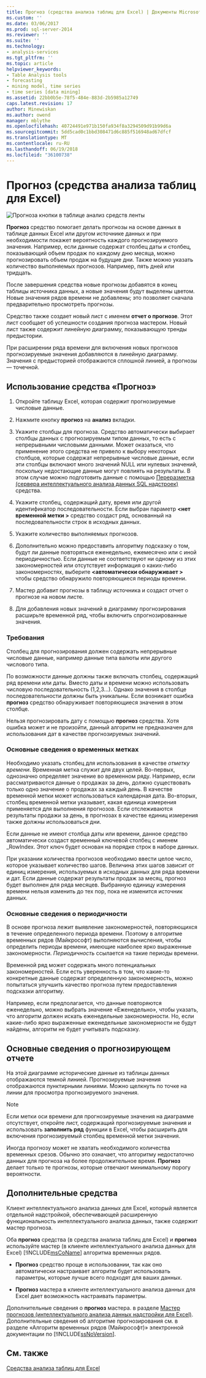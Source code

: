 ```yaml
---
title: Прогноз (средства анализа таблиц для Excel) | Документы Microsoft
ms.custom: ''
ms.date: 03/06/2017
ms.prod: sql-server-2014
ms.reviewer: ''
ms.suite: ''
ms.technology:
- analysis-services
ms.tgt_pltfrm: ''
ms.topic: article
helpviewer_keywords:
- Table Analysis tools
- forecasting
- mining model, time series
- time series [data mining]
ms.assetid: 22bb0b5e-78f5-484e-883d-2b5985a12749
caps.latest.revision: 17
author: Minewiskan
ms.author: owend
manager: mblythe
ms.openlocfilehash: 40724491e971b150fa934f8a3294509d91b99d6a
ms.sourcegitcommit: 5dd5cad0c1bbd308471d6c885f516948ad67dfcf
ms.translationtype: MT
ms.contentlocale: ru-RU
ms.lasthandoff: 06/19/2018
ms.locfileid: "36100738"
---
```

# <a name="forecast-table-analysis-tools-for-excel"></a>Прогноз (средства анализа таблиц для Excel)
  ![Прогноза кнопки в таблице анализ средств ленты](media/tat-forecast.gif "прогноз кнопки на ленте «средства анализа таблиц»")  
  
 **Прогноз** средство помогает делать прогнозы на основе данных в таблице данных Excel или другом источнике данных и при необходимости покажет вероятность каждого прогнозируемого значения. Например, если данные содержат столбец даты и столбец, показывающий объем продаж по каждому дню месяца, можно прогнозировать объем продаж на будущие дни. Также можно указать количество выполняемых прогнозов. Например, пять дней или тридцать.  
  
 После завершения средства новые прогнозы добавятся в конец таблицы источника данных, а новые значения будут выделены цветом. Новые значения рядов времени не добавлены; это позволяет сначала предварительно просмотреть прогнозы.  
  
 Средство также создает новый лист с именем **отчет о прогнозе**. Этот лист сообщает об успешности создания прогноза мастером. Новый лист также содержит линейную диаграмму, показывающую тренды предыстории.  
  
 При расширении ряда времени для включения новых прогнозов прогнозируемые значения добавляются в линейную диаграмму. Значения с предысторией отображаются сплошной линией, а прогнозы — точечной.  
  
## <a name="using-the-forecast-tool"></a>Использование средства «Прогноз»  
  
1.  Откройте таблицу Excel, которая содержит прогнозируемые числовые данные.  
  
2.  Нажмите кнопку **прогноз** на **анализ** вкладки.  
  
3.  Укажите столбцы для прогноза. Средство автоматически выбирает столбцы данных с прогнозируемым типом данных, то есть с непрерывными числовыми данными. Может оказаться, что применение этого средства не привело к выбору некоторых столбцов, которые содержат непрерывные числовые данные, если эти столбцы включают много значений NULL или нулевых значений, поскольку недостающие данные могут повлиять на результаты. В этом случае можно подготовить данные с помощью [Переразметка &#40;сервера интеллектуального анализа данных SQL надстроек&#41; ](relabel-sql-server-data-mining-add-ins.md) средства.  
  
4.  Укажите столбец, содержащий дату, время или другой идентификатор последовательности. Если выбран параметр  **\<нет временной метки >** средство создаст ряд, основанный на последовательности строк в исходных данных.  
  
5.  Укажите количество выполняемых прогнозов.  
  
6.  Дополнительно можно предоставить алгоритму подсказку о том, будут ли данные повторяться еженедельно, ежемесячно или с иной периодичностью. Если данные не соответствуют ни одному из этих закономерностей или отсутствует информация о каких-либо закономерностях, выберите  **\<автоматически обнаруживает >** чтобы средство обнаружило повторяющиеся периоды времени.  
  
7.  Мастер добавит прогнозы в таблицу источника и создаст отчет о прогнозе на новом листе.  
  
8.  Для добавления новых значений в диаграмму прогнозирования расширьте временной ряд, чтобы включить спрогнозированные значения.  
  
### <a name="requirements"></a>Требования  
 Столбец для прогнозирования должен содержать непрерывные числовые данные, например данные типа валюты или другого числового типа.  
  
 По возможности данные должны также включать столбец, содержащий ряд времени или даты. Вместо даты и времени можно использовать числовую последовательность (1,2,3…). Однако значения в столбце последовательности должны быть уникальны. Если возникает ошибка **прогноз** средство обнаруживает повторяющиеся значения в этом столбце.  
  
 Нельзя прогнозировать дату с помощью **прогноз** средства. Хотя ошибка может и не произойти, данный алгоритм не предназначен для использования дат в качестве прогнозируемых значений.  
  
### <a name="understanding-time-stamps"></a>Основные сведения о временных метках  
 Необходимо указать столбец для использования в качестве *отметку времени*. Временная метка служит для двух целей. Во-первых, однозначно определяет значение во временном ряду. Например, если рассматриваются данные о продажах за день, должно существовать только одно значение о продажах за каждый день. В качестве временной метки может использоваться календарная дата. Во-вторых, столбец временной метки указывает, какая единица измерения применяется для выполнения прогнозов. Если отслеживаются результаты продажи за день, в прогнозах в качестве единиц измерения также должны использоваться дни.  
  
 Если данные не имеют столбца даты или времени, данное средство автоматически создаст временный ключевой столбец с именем _RowIndex. Этот ключ будет основан на порядке строк в наборе данных.  
  
 При указании количества прогнозов необходимо ввести целое число, которое указывает количество шагов. Величина этих шагов зависит от единиц измерения, используемых в исходных данных для ряда времени и дат. Если данные содержат результаты продаж за месяц, прогноз будет выполнен для ряда месяцев. Выбранную единицу измерения времени нельзя изменить до тех пор, пока не изменится источник данных.  
  
### <a name="understanding-periodicity"></a>Основные сведения о периодичности  
 В основе прогноза лежит выявление закономерностей, повторяющихся в течение определенного периода времени. Поэтому в алгоритме временных рядов (Майкрософт) выполняются вычисления, чтобы определить периоды времени, имеющие наиболее ярко выраженные закономерности. *Периодичность* ссылается на такие периоды времени.  
  
 Временной ряд может содержать много потенциальных закономерностей. Если есть уверенность в том, что какие-то конкретные данные содержат определенную закономерность, можно попытаться улучшить качество прогноза путем предоставления подсказки алгоритму.  
  
 Например, если предполагается, что данные повторяются еженедельно, можно выбрать значение «Еженедельно», чтобы указать, что алгоритм должен искать еженедельные закономерности. Но, если какие-либо ярко выраженные еженедельные закономерности не будут найдены, алгоритм не будет учитывать подсказку.  
  
## <a name="understanding-the-forecasting-report"></a>Основные сведения о прогнозирующем отчете  
 На этой диаграмме исторические данные из таблицы данных отображаются темной линией. Прогнозируемые значения отображаются пунктирными линиями. Можно щелкнуть по точке на линии для просмотра прогнозируемого значения.  
  
> [!NOTE]  
>  Если метки оси времени для прогнозируемые значения на диаграмме отсутствует, откройте лист, содержащий прогнозируемые значения и использовать **заполнить ряд** функции в Excel, чтобы расширить для включения прогнозируемый столбец временной метки значения.  
  
 Иногда прогнозу может не хватать необходимого количества временных срезов. Обычно это означает, что алгоритму недостаточно данных для прогноза на более продолжительное время. **Прогноз** делает только те прогнозы, которые отвечают минимальному порогу вероятности.  
  
## <a name="related-tools"></a>Дополнительные средства  
 Клиент интеллектуального анализа данных для Excel, который является отдельной надстройкой, обеспечивающей расширенную функциональность интеллектуального анализа данных, также содержит мастер прогноза.  
  
 Оба **прогноз** средства (в средства анализа таблиц для Excel) и **прогноз** используйте мастер (в клиенте интеллектуального анализа данных для Excel) [!INCLUDE[msCoName](../includes/msconame-md.md)] алгоритма временных рядов.  
  
-   **Прогноз** средство проще в использовании, так как оно автоматически настраивает алгоритм будет использовать параметры, которые лучше всего подходят для ваших данных.  
  
-   **Прогноз** мастера в клиенте интеллектуального анализа данных для Excel дает возможность настраивать параметры.  
  
 Дополнительные сведения о **прогноз** мастера. в разделе [Мастер прогнозов &#40;интеллектуального анализа данных надстройки для Excel&#41;](forecast-wizard-data-mining-add-ins-for-excel.md). Дополнительные сведения об алгоритме прогнозирования см. в разделе «Алгоритм временных рядов (Майкрософт)» электронной документации по [!INCLUDE[ssNoVersion](../includes/ssnoversion-md.md)].  
  
## <a name="see-also"></a>См. также  
 [Средства анализа таблиц для Excel](table-analysis-tools-for-excel.md)  
  
  